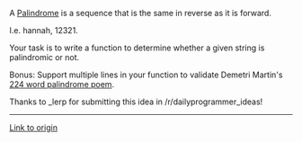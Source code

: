 A [Palindrome](http://en.wikipedia.com/wiki/Palindrome) is a sequence that is the same in reverse as it is forward.

I.e. hannah, 12321.

Your task is to write a function to determine whether a given string is palindromic or not.


Bonus:  Support multiple lines in your function to validate Demetri Martin's [224 word palindrome poem](http://www.pastemagazine.com/articles/2009/02/demetri-martins-palindrome-poem.html).


Thanks to _lerp for submitting this idea in /r/dailyprogrammer_ideas!

---

[Link to origin](https://www.reddit.com/r/dailyprogrammer/r8a70)